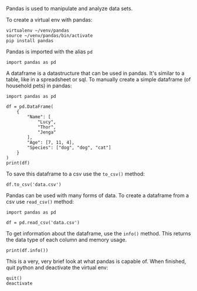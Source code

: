 
Pandas is used to manipulate and analyze data sets.

To create a virtual env with pandas:
```
virtualenv ~/venv/pandas
source ~/venv/pandas/bin/activate
pip install pandas
```

Pandas is imported with the alias `pd`
```
import pandas as pd
```

A dataframe is a datastructure that can be used in pandas. It's similar to a table, like in a spreadsheet or sql. To manually create a simple dataframe (of household pets) in pandas:
```
import pandas as pd

df = pd.DataFrame(
	{
		"Name": [
			"Lucy",
			"Thor",
			"Jenga"
		],
		"Age": [7, 11, 4],
		"Species": ["dog", "dog", "cat"]
	}
)
print(df)
```

To save this dataframe to a csv use the `to_csv()` method:
```
df.to_csv('data.csv')
```

Pandas can be used with many forms of data. To create a dataframe from a csv use `read_csv()` method:
```
import pandas as pd

df = pd.read_csv('data.csv')
```

To get information about the dataframe, use the `info()` method. This returns the data type of each column and memory usage.
```
print(df.info())
```

This is a very, very brief look at what pandas is capable of. When finished, quit python and deactivate the virtual env:
```
quit()
deactivate
```